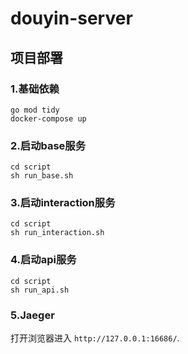 # douyin-server
## 项目部署
### 1.基础依赖
```shell
go mod tidy
docker-compose up
```

### 2.启动base服务
```shell
cd script
sh run_base.sh
```

### 3.启动interaction服务
```shell
cd script
sh run_interaction.sh
```

### 4.启动api服务
```shell
cd script
sh run_api.sh
```

### 5.Jaeger
打开浏览器进入 `http://127.0.0.1:16686/`.